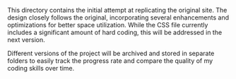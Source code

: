 This directory contains the initial attempt at replicating the original site. The design closely follows the original, incorporating several enhancements and optimizations for better space utilization. While the CSS file currently includes a significant amount of hard coding, this will be addressed in the next version.

Different versions of the project will be archived and stored in separate folders to easily track the progress rate and compare the quality of my coding skills over time.